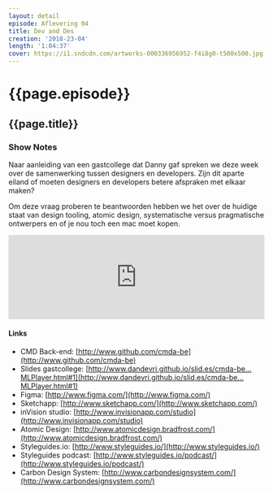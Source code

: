 ```yaml
---
layout: detail
episode: Aflevering 04
title: Dev and Des
creation: '2018-23-04'
length: '1:04:37'
cover: https://i1.sndcdn.com/artworks-000336956952-f4i8g0-t500x500.jpg
---
```



# {{page.episode}}

## {{page.title}}

### Show Notes
Naar aanleiding van een gastcollege dat Danny gaf spreken we deze week over de samenwerking tussen designers en developers. Zijn dit aparte eiland of moeten designers en developers betere afspraken met elkaar maken?

Om deze vraag proberen te beantwoorden hebben we het over de huidige staat van design tooling, atomic design, systematische versus pragmatische ontwerpers en of je nou toch een mac moet kopen.

<iframe width="100%" height="166" scrolling="no" frameborder="no" allow="autoplay" src="https://w.soundcloud.com/player/?url=https%3A//api.soundcloud.com/tracks/431718105&color=%23003dff&auto_play=false&hide_related=false&show_comments=true&show_user=true&show_reposts=false&show_teaser=true"></iframe>

#### Links
* CMD Back-end: [http://www.github.com/cmda-be](http://www.github.com/cmda-be)
* Slides gastcollege: [http://www.dandevri.github.io/slid.es/cmda-be…MLPlayer.html#1](http://www.dandevri.github.io/slid.es/cmda-be…MLPlayer.html#1)
* Figma: [http://www.figma.com/](http://www.figma.com/)
* Sketchapp: [http://www.sketchapp.com/](http://www.sketchapp.com/)
* inVision studio: [http://www.invisionapp.com/studio](http://www.invisionapp.com/studio)
* Atomic Design: [http://www.atomicdesign.bradfrost.com/](http://www.atomicdesign.bradfrost.com/)
* Styleguides.io: [http://www.styleguides.io/](http://www.styleguides.io/)
* Styleguides podcast: [http://www.styleguides.io/podcast/](http://www.styleguides.io/podcast/)
* Carbon Design System: [http://www.carbondesignsystem.com/](http://www.carbondesignsystem.com/)
